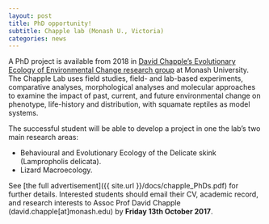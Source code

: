 ```yaml
---
layout: post
title: PhD opportunity!
subtitle: Chapple lab (Monash U., Victoria)
categories: news
---
```


A PhD project is available from 2018 in [David Chapple’s Evolutionary Ecology of Environmental Change research group](https://sites.google.com/site/chapplelab/) at Monash University. The Chapple Lab uses field studies, field- and lab-based experiments, comparative analyses, morphological analyses and molecular approaches to examine the impact of past, current, and future environmental change on phenotype, life-history and distribution, with squamate reptiles as model systems.


The successful student will be able to develop a project in one the lab’s two main research areas:
- Behavioural and Evolutionary Ecology of the Delicate skink (Lampropholis delicata).
- Lizard Macroecology.

See [the full advertisement]({{ site.url }}/docs/chapple_PhDs.pdf) for further details. Interested students should email their CV, academic record, and research interests to Assoc Prof David Chapple (david.chapple[at]monash.edu) by **Friday 13th October 2017**.


